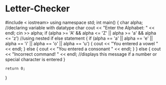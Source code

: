 # Letter-Checker
#include < iostream>
using namespace std;
int main()
{
	char alpha;   //declaring variable with datatype char
	cout << "Enter the Alphabet: " << endl;
	cin >> alpha;
	if (alpha >= 'A' && alpha <= 'Z' || alpha >= 'a' && alpha <= 'z') //using nested if else statement
	{
		if (alpha == 'a' || alpha == 'e' || alpha == 'i' || alpha == 'o' || alpha == 'u')
		{
			cout << "You entered a vowel " << endl;
		}
		else
		{
			cout << "You entered a consonant " << endl;
		}
	}
	else
	{
		cout << "Incorrect command! " << endl;  //displays this message if a number or special character is entered
	}
	
	return 0;
}
